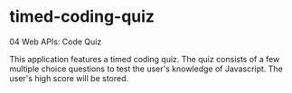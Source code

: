 # timed-coding-quiz

04 Web APIs: Code Quiz

This application features a timed coding quiz.
The quiz consists of a few multiple choice questions to test the user's knowledge of Javascript.
The user's high score will be stored.
